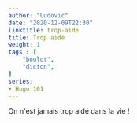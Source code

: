 ```yaml
---
author: "Ludovic"
date: "2020-12-09T22:30"
linktitle: trop-aide 
title: Trop aidé
weight: 1
tags : [
    "boulot",
    "dicton",   
]
series:
- Hugo 101
---
```


On n'est jamais trop aidé dans la vie !



